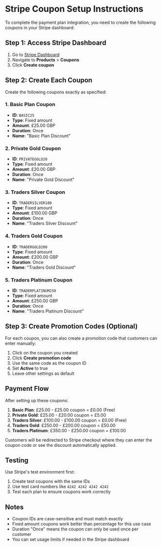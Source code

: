 # Stripe Coupon Setup Instructions

To complete the payment plan integration, you need to create the following coupons in your Stripe dashboard:

## Step 1: Access Stripe Dashboard
1. Go to [Stripe Dashboard](https://dashboard.stripe.com)
2. Navigate to **Products** > **Coupons**
3. Click **Create coupon**

## Step 2: Create Each Coupon

Create the following coupons exactly as specified:

### 1. Basic Plan Coupon
- **ID**: `BASIC25`
- **Type**: Fixed amount
- **Amount**: £25.00 GBP
- **Duration**: Once
- **Name**: "Basic Plan Discount"

### 2. Private Gold Coupon
- **ID**: `PRIVATEGOLD20`
- **Type**: Fixed amount
- **Amount**: £20.00 GBP
- **Duration**: Once
- **Name**: "Private Gold Discount"

### 3. Traders Silver Coupon
- **ID**: `TRADERSILVER100`
- **Type**: Fixed amount
- **Amount**: £100.00 GBP
- **Duration**: Once
- **Name**: "Traders Silver Discount"

### 4. Traders Gold Coupon
- **ID**: `TRADERGOLD200`
- **Type**: Fixed amount
- **Amount**: £200.00 GBP
- **Duration**: Once
- **Name**: "Traders Gold Discount"

### 5. Traders Platinum Coupon
- **ID**: `TRADERPLATINUM250`
- **Type**: Fixed amount
- **Amount**: £250.00 GBP
- **Duration**: Once
- **Name**: "Traders Platinum Discount"

## Step 3: Create Promotion Codes (Optional)
For each coupon, you can also create a promotion code that customers can enter manually:

1. Click on the coupon you created
2. Click **Create promotion code**
3. Use the same code as the coupon ID
4. Set **Active** to true
5. Leave other settings as default

## Payment Flow
After setting up these coupons:

1. **Basic Plan**: £25.00 - £25.00 coupon = £0.00 (Free)
2. **Private Gold**: £25.00 - £20.00 coupon = £5.00
3. **Traders Silver**: £100.00 - £100.00 coupon = £0.00 (Free)
4. **Traders Gold**: £250.00 - £200.00 coupon = £50.00
5. **Traders Platinum**: £350.00 - £250.00 coupon = £100.00

Customers will be redirected to Stripe checkout where they can enter the coupon code or see the discount automatically applied.

## Testing
Use Stripe's test environment first:
1. Create test coupons with the same IDs
2. Use test card numbers like `4242 4242 4242 4242`
3. Test each plan to ensure coupons work correctly

## Notes
- Coupon IDs are case-sensitive and must match exactly
- Fixed amount coupons work better than percentage for this use case
- Duration "Once" means the coupon can only be used once per customer
- You can set usage limits if needed in the Stripe dashboard
